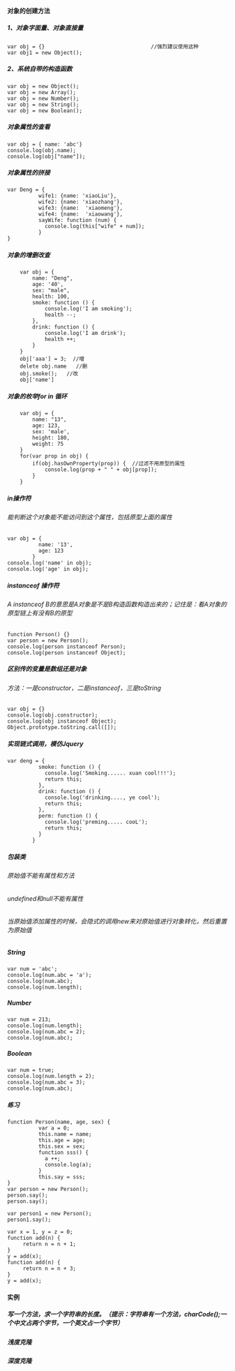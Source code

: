 #### 	对象的创建方法
##### 1、对象字面量、对象直接量

```
var obj = {}                                  //强烈建议使用这种
var obj1 = new Object();
```
##### 2、系统自带的构造函数

```
var obj = new Object();
var obj = new Array();
var obj = new Number();
var obj = new String();
var obj = new Boolean();
```

##### 对象属性的查看

```
var obj = {	name: 'abc'}
console.log(obj.name);
console.log(obj["name"]);
```

##### 对象属性的拼接

```
var Deng = {
          wife1: {name: 'xiaoLiu'},
          wife2: {name: 'xiaozhang'},
          wife3: {name:  'xiaomeng'},
          wife4: {name:  'xiaowang'},
          sayWife: function (num) {
            console.log(this["wife" + num]);
          }
}
```


##### 对象的增删改查
```
    var obj = {
        name: "Deng",
        age: '40',
        sex: "male",
        health: 100,
        smoke: function () {
            console.log('I am smoking');
            health --;
        },
        drink: function () {
            console.log('I am drink');
            health ++;
        }
    }
    obj['aaa'] = 3;  //增
    delete obj.name   //删
    obj.smoke();   //改
    obj['name']
```
##### 对象的枚举for in 循环
```
    var obj = {
        name: "13",
        age: 123,
        sex: 'male',
        height: 180,
        weight: 75
    }
    for(var prop in obj) {
        if(obj.hasOwnProperty(prop)) {  //过滤不用原型的属性
            console.log(prop + " " + obj[prop]);
        }
    }
```
##### in操作符
###### 能判断这个对象能不能访问到这个属性，包括原型上面的属性

```
var obj = {
          name: '13',
          age: 123
        }
console.log('name' in obj);
console.log('age' in obj);
```
##### instanceof 操作符
###### A instanceof B的意思是A对象是不是B构造函数构造出来的；记住是：看A对象的原型链上有没有B的原型

```
function Person() {}
var person = new Person();
console.log(person instanceof Person);
console.log(person instanceof Object); 
```
##### 区别传的变量是数组还是对象
###### 方法：一是constructor，二是instanceof，三是toString

```
var obj = {}
console.log(obj.constructor);
console.log(obj instanceof Object);
Object.prototype.toString.call([]);
```
##### 实现链式调用，模仿Jquery
```
var deng = {
          smoke: function () {
            console.log('Smoking...... xuan cool!!!');
            return this;
          },
          drink: function () {
            console.log('drinking...., ye cool');
            return this;
          },
          perm: function () {
            console.log('preming..... cooL');
            return this;
          }
        }
```
##### 包装类
###### 原始值不能有属性和方法

###### undefined和null不能有属性

###### 当原始值添加属性的时候，会隐式的调用new来对原始值进行对象转化，然后重置为原始值

##### String

```
var num = 'abc';
console.log(num.abc = 'a');
console.log(num.abc);
console.log(num.length);
```
##### Number

```
var num = 213;
console.log(num.length);
console.log(num.abc = 2);
console.log(num.abc);
```
##### Boolean

```
var num = true;
console.log(num.length = 2);
console.log(num.abc = 3);
console.log(num.abc);
```
##### 练习
```
function Person(name, age, sex) {
          var a = 0;
          this.name = name;
          this.age = age;
          this.sex = sex;
          function sss() {
            a ++;
            console.log(a);
          }
          this.say = sss;
}
var person = new Person();
person.say();
person.say();
        
var person1 = new Person();
person1.say();
```

```
var x = 1, y = z = 0;
function add(n) {
     return n = n + 1;
}
y = add(x);
function add(n) {
     return n = n + 3;
}
y = add(x);
```
#### 实例

##### 写一个方法，求一个字符串的长度。（提示：字符串有一个方法，charCode();一个中文占两个字节，一个英文占一个字节）

##### 浅度克隆

##### 深度克隆

